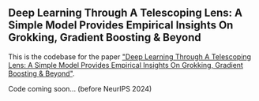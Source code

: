 ## Deep Learning Through A Telescoping Lens: A Simple Model Provides Empirical Insights On Grokking, Gradient Boosting & Beyond

This is the codebase for the paper ["Deep Learning Through A Telescoping Lens: A Simple Model Provides Empirical Insights On Grokking, Gradient Boosting & Beyond"](https://openreview.net/forum?id=NhucGZtikE).

Code coming soon... (before NeurIPS 2024)
